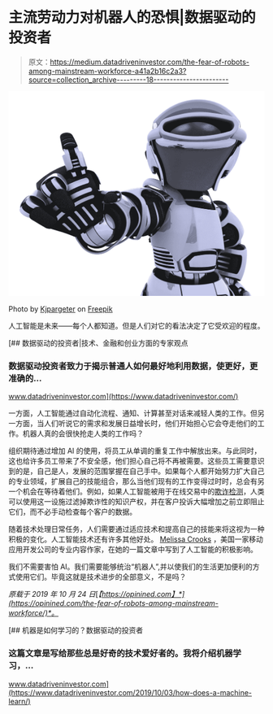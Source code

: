 # 主流劳动力对机器人的恐惧|数据驱动的投资者

> 原文：<https://medium.datadriveninvestor.com/the-fear-of-robots-among-mainstream-workforce-a41a2b16c2a3?source=collection_archive---------18----------------------->

![](img/cf2a6bbeda736820af97835f6ec6c5fb.png)

Photo by [Kjpargeter](https://www.freepik.com/kjpargeter) on [Freepik](https://www.freepik.com/free-photo/robot-presenting_958118.htm#query=robot&position=6)

人工智能是未来——每个人都知道。但是人们对它的看法决定了它受欢迎的程度。

[](https://www.datadriveninvestor.com/) [## 数据驱动的投资者|技术、金融和创业方面的专家观点

### 数据驱动投资者致力于揭示普通人如何最好地利用数据，使更好，更准确的…

www.datadriveninvestor.com](https://www.datadriveninvestor.com/) 

一方面，人工智能通过自动化流程、通知、计算甚至对话来减轻人类的工作。但另一方面，当人们听说它的需求和发展日益增长时，他们开始担心它会夺走他们的工作。机器人真的会很快抢走人类的工作吗？

组织期待通过增加 AI 的使用，将员工从单调的重复工作中解放出来。与此同时，这也给许多员工带来了不安全感，他们担心自己将不再被需要。这些员工需要意识到的是，自己是人，发展的范围掌握在自己手中。如果每个人都开始努力扩大自己的专业领域，扩展自己的技能组合，那么当他们现有的工作变得过时时，总会有另一个机会在等待着他们。例如，如果人工智能被用于在线交易中的[欺诈检测](https://www.chargebee.com/blog/optimize-online-billing-stop-online-fraud/)，人类可以使用这一设施过滤掉欺诈性的知识产权，并在客户投诉大幅增加之前立即阻止它们，而不必手动检查每个客户的数据。

随着技术处理日常任务，人们需要通过适应技术和提高自己的技能来将这视为一种积极的变化。人工智能技术还有许多其他好处。 [Melissa Crooks](https://medium.com/u/954ac512f889?source=post_page-----a41a2b16c2a3--------------------------------) ，美国一家移动应用开发公司的专业内容作家，在她的一篇文章中写到了人工智能的积极影响。

我们不需要害怕 AI。我们需要能够统治“机器人”,并以使我们的生活更加便利的方式使用它们。毕竟这就是技术进步的全部意义，不是吗？

*原载于 2019 年 10 月 24 日*[*【https://opinined.com】*](https://opinined.com/the-fear-of-robots-among-mainstream-workforce/)*。*

[](https://www.datadriveninvestor.com/2019/10/03/how-does-a-machine-learn/) [## 机器是如何学习的？数据驱动的投资者

### 这篇文章是写给那些总是好奇的技术爱好者的。我将介绍机器学习，…

www.datadriveninvestor.com](https://www.datadriveninvestor.com/2019/10/03/how-does-a-machine-learn/)